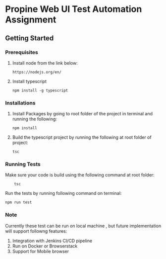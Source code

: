 # Propine Web UI Test Automation Assignment

## Getting Started

### Prerequisites

1. Install node from the link below:
    ```
    https://nodejs.org/en/
    ```
2. Install typescript

    ```
    npm install -g typescript

### Installations

1. Install Packages by going to root folder of the project in terminal and running the following:

    ```
    npm install
    ```

2. Build the typescript project by running the following at root folder of project:

    ```
    tsc
    ```

### Running Tests

Make sure your code is build using the following command at root folder:

```
    tsc
```

Run the tests by running following command on terminal:

```
npm run test
```


### Note
Currently these test can be run on local machine , but future implementation will support followng features:
1. Integration with Jenkins CI/CD pipeline
2. Run on Docker or Browserstack 
3. Support for Mobile browser